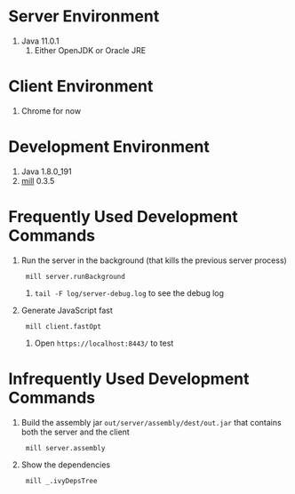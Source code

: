 # Server Environment

1. Java 11.0.1
	1. Either OpenJDK or Oracle JRE


# Client Environment

1. Chrome for now


# Development Environment

1. Java 1.8.0_191
1. [mill](http://www.lihaoyi.com/mill/) 0.3.5


# Frequently Used Development Commands

1. Run the server in the background (that kills the previous server process)

		mill server.runBackground

	1. `tail -F log/server-debug.log` to see the debug log

1. Generate JavaScript fast

		mill client.fastOpt

	1. Open `https://localhost:8443/` to test


# Infrequently Used Development Commands

1. Build the assembly jar `out/server/assembly/dest/out.jar` that contains both the server and the client

		mill server.assembly

2. Show the dependencies

		mill _.ivyDepsTree
